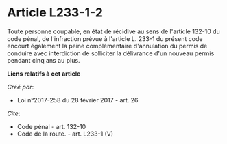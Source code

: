 # Article L233-1-2

Toute personne coupable, en état de récidive au sens de l'article 132-10 du code pénal, de l'infraction prévue à l'article L.
233-1 du présent code encourt également la peine complémentaire d'annulation du permis de conduire avec interdiction de
solliciter la délivrance d'un nouveau permis pendant cinq ans au plus.

**Liens relatifs à cet article**

_Créé par_:

  - Loi n°2017-258 du 28 février 2017 - art. 26

_Cite_:

  - Code pénal - art. 132-10
  - Code de la route. - art. L233-1 (V)
